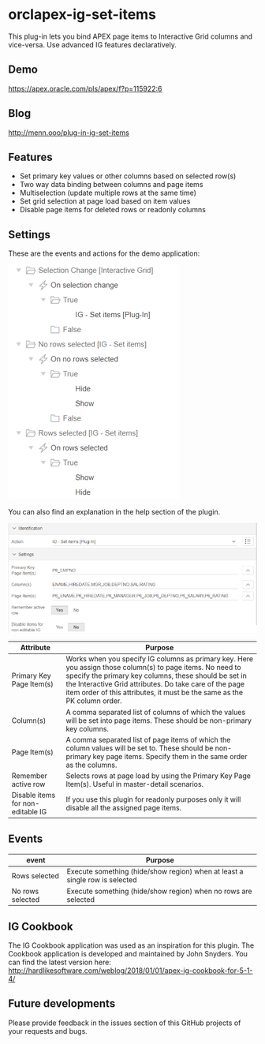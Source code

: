 # orclapex-ig-set-items
This plug-in lets you bind APEX page items to Interactive Grid columns and vice-versa. Use advanced IG features declaratively.

## Demo
https://apex.oracle.com/pls/apex/f?p=115922:6

## Blog
http://menn.ooo/plug-in-ig-set-items

## Features
* Set primary key values or other columns based on selected row(s)
* Two way data binding between columns and page items
* Multiselection (update multiple rows at the same time)
* Set grid selection at page load based on item values
* Disable page items for deleted rows or readonly columns

## Settings
These are the events and actions for the demo application:

![Dynamic action settings](images/plugin-settings.PNG)

You can also find an explanation in the help section of the plugin.

![Attribute settings](images/ig-set-items-attributes.PNG)

| Attribute | Purpose |
| --- | --- |
| Primary Key Page Item(s) | Works when you specify IG columns as primary key. Here you assign those column(s) to page items. No need to specify the primary key columns, these should be set in the Interactive Grid attributes. Do take care of the page item order of this attributes, it must be the same as the PK column order. |
| Column(s) | A comma separated list of columns of which the values will be set into page items. These should be non-primary key columns. |
| Page Item(s) | A comma separated list of page items of which the column values will be set to. These should be non-primary key page items. Specify them in the same order as the columns. |
| Remember active row | Selects rows at page load by using the Primary Key Page Item(s). Useful in master-detail scenarios. |
| Disable items for non-editable IG | If you use this plugin for readonly purposes only it will disable all the assigned page items. |

## Events
| event | Purpose |
| --- | --- |
| Rows selected | Execute something (hide/show region) when at least a single row is selected |
| No rows selected | Execute something (hide/show region) when no rows are selected |

## IG Cookbook
The IG Cookbook application was used as an inspiration for this plugin. The Cookbook application is developed and maintained by John Snyders. You can find the latest version here:  
http://hardlikesoftware.com/weblog/2018/01/01/apex-ig-cookbook-for-5-1-4/

## Future developments
Please provide feedback in the issues section of this GitHub projects of your requests and bugs.

